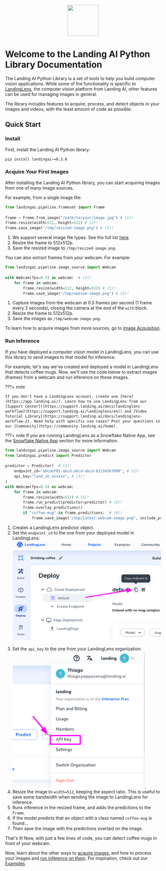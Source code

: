 <p align="center">
  <img width="100" height="100" src="https://github.com/landing-ai/landingai-python/raw/main/assets/avi-logo.png">
</p>

# Welcome to the Landing AI Python Library Documentation

The Landing AI Python Library is a set of tools to help you build computer vision applications. While some of the functionality is specific to [LandingLens](https://app.landing.ai/), the computer vision platform from Landing AI, other features can be used for managing images in general.

The library includes features to acquire, process, and detect objects in your images and videos, with the least amount of code as possible.

## Quick Start

### Install
First, install the Landing AI Python library:

```bash
pip install landingai~=0.3.0
```


### Acquire Your First Images

After installing the Landing AI Python library, you can start acquiring images from one of many image sources.

For example, from a single image file:

```py
from landingai.pipeline.frameset import Frame

frame = Frame.from_image("/path/to/your/image.jpg") # (1)!
frame.resize(width=512, height=512) # (2)!
frame.save_image("/tmp/resized-image.png") # (3)!
```

1. We support several image file types. See the full list [here](https://support.landing.ai/docs/upload-images).
2. Resize the frame to 512x512p.
3. Save the resized image to `/tmp/resized-image.png`.


You can also extract frames from your webcam. For example:

```py
from landingai.pipeline.image_source import Webcam

with Webcam(fps=0.5) as webcam:  # (1)!
    for frame in webcam:
        frame.resize(width=512, height=512) # (2)!
        frame.save_image("/tmp/webcam-image.png") # (3)!
```

1. Capture images from the webcam at 0.5 frames per second (1 frame every 2 seconds), closing the camera at the end of the `with` block.
2. Resize the frame to 512x512p.
3. Save the images as `/tmp/webcam-image.png`.


To learn how to acquire images from more sources, go to [Image Acquisition](image-acquisition/image-acquisition.md).


### Run Inference

If you have deployed a computer vision model in LandingLens, you can use this library to send images to that model for inference.

For example, let's say we've created and deployed a model in LandingLens that detects coffee mugs. Now, we'll use the code below to extract images (frames) from a webcam and run inference on those images.

???+ note

    If you don't have a LandingLens account, create one [here](https://app.landing.ai/). Learn how to use LandingLens from our [Support Center]([https://support.landing.ai/docs/landinglens-workflow](https://support.landing.ai/landinglens/en)) and [Video Tutorial Library](https://support.landing.ai/docs/landinglens-workflow-2). Need help with specific use cases? Post your questions in our [Community](https://community.landing.ai/home).


???+ note
    If you are running LandingLens as a Snowflake Native App, see the [Snowflake Native App](inferences/snowflake-native-app.md) section for more information.


```py
from landingai.pipeline.image_source import Webcam
from landingai.predict import Predictor

predictor = Predictor(  # (1)!
    endpoint_id="abcdef01-abcd-abcd-abcd-01234567890", # (2)!
    api_key="land_sk_xxxxxx", # (3)!
)
with Webcam(fps=0.5) as webcam:
    for frame in webcam:
        frame.resize(width=512) # (4)!
        frame.run_predict(predictor=predictor) # (5)!
        frame.overlay_predictions()
        if "coffee-mug" in frame.predictions:  # (6)!
            frame.save_image("/tmp/latest-webcam-image.png", include_predictions=True) # (7)!
```

1. Creates a LandingLens predictor object.
2. Set the `endpoint_id` to the one from your deployed model in LandingLens: <br/>![How to get endpoint ID](images/copy-endpoint-id.png "How to get endpoint ID").
3. Set the `api_key` to the one from your LandingLens organization: <br/> ![How to get the API key](images/menu-api-key.png "How to get the API key").
4. Resize the image to `width=512`, keeping the aspect ratio. This is useful to save some bandwidth when sending the image to LandingLens for inference.
5. Runs inference in the resized frame, and adds the predictions to the `Frame`.
6. If the model predicts that an object with a class named `coffee-mug` is found...
7. Then save the image with the predictions overlaid on the image.

That's it! Now, with just a few lines of code, you can detect coffee mugs in front of your webcam.

Now, learn about the other ways to [acquire images](image-acquisition/image-acquisition.md), and how to process your images and [run inference on them](inferences/getting-started.md). For inspiration, check out our [Examples](examples.md).
